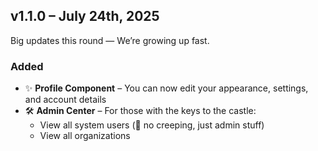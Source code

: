 ## v1.1.0 – July 24th, 2025

Big updates this round — We’re growing up fast.

### Added

- ✨ **Profile Component** – You can now edit your appearance, settings, and account details
- 🛠️ **Admin Center** – For those with the keys to the castle:
  - View all system users (👀 no creeping, just admin stuff)
  - View all organizations
